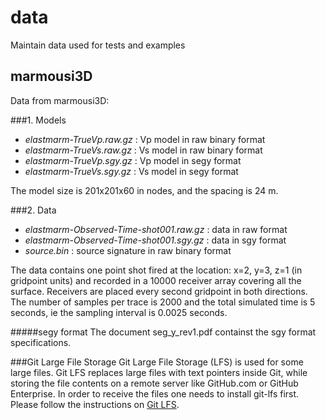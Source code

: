 # data
Maintain data used for tests and examples

## marmousi3D

Data from marmousi3D:

###1. Models
  - *elastmarm-TrueVp.raw.gz* : Vp model in raw binary format
  - *elastmarm-TrueVs.raw.gz* : Vs model in raw binary format
  - *elastmarm-TrueVp.sgy.gz* : Vp model in segy format
  - *elastmarm-TrueVs.sgy.gz* : Vs model in segy format

The model size is 201x201x60 in nodes, and the spacing is 24 m.

###2. Data
  + *elastmarm-Observed-Time-shot001.raw.gz* : data in raw format
  + *elastmarm-Observed-Time-shot001.sgy.gz* : data in sgy format
  + *source.bin* : source signature in raw binary format

The data contains one point shot fired at the location:
x=2, y=3, z=1 (in gridpoint units) and recorded in a 10000 receiver array covering
all the surface. Receivers are placed every second gridpoint in both directions.
The number of samples per trace is 2000 and the total simulated time is 5 seconds,
ie the sampling interval is 0.0025 seconds.

#####segy format
The document seg_y_rev1.pdf containst the sgy format specifications.

###Git Large File Storage
Git Large File Storage (LFS) is used for some large files. Git LFS replaces large files with text pointers inside Git, while storing the file contents on a remote server like GitHub.com or GitHub Enterprise. In order to receive the files one needs to install git-lfs first. Please follow the instructions on [Git LFS](https://git-lfs.github.com/).
